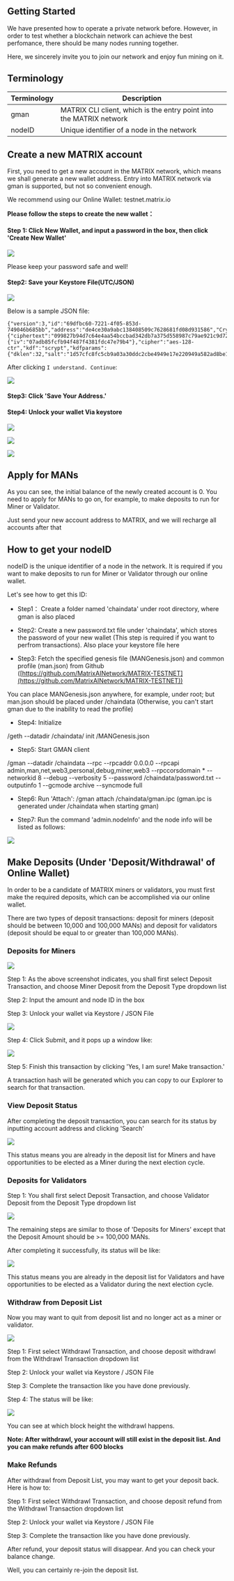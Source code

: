## Getting Started

We have presented how to operate a private network before. However, in order to test whether a blockchain network can achieve the best perfomance, there should be many nodes running together. 

Here, we sincerely invite you to join our network and enjoy fun mining on it.


## Terminology

| Terminology 	| Description                                                         	|
|-------------	|---------------------------------------------------------------------	|
| gman        	| MATRIX CLI client, which is the entry point into the MATRIX network 	|
| nodeID      	| Unique identifier of a node in the network                          	|


## Create a new MATRIX account

First, you need to get a new account in the MATRIX network, which means we shall generate a new wallet address. Entry into MATRIX network via gman is supported, but not so convenient enough. 

We recommend using our Online Wallet: testnet.matrix.io


**Please follow the steps to create the new wallet：**

#### Step 1: Click New Wallet, and input a password in the box, then click 'Create New Wallet'

![](https://i.imgur.com/DiZEJoM.png)

Please keep your password safe and well!

#### Step2: Save your Keystore File(UTC/JSON)

![](https://i.imgur.com/yOyrJkS.png)

Below is a sample JSON file:

    {"version":3,"id":"69dfbc60-7221-4f05-853d-749046b685bb","address":"de4ce30a9abc138408509c7628681fd08d931586","Crypto":{"ciphertext":"099827b94d7c64e4aa54bccbad342db7a375d558987c79ae921c9d7223b44bdc","cipherparams":{"iv":"07adb85fcfb94f487f4381fdc47e79b4"},"cipher":"aes-128-ctr","kdf":"scrypt","kdfparams":{"dklen":32,"salt":"1d57cfc8fc5cb9a03a30ddc2cbe4949e17e220949a582ad8be10b41c02be9021","n":8192,"r":8,"p":1},"mac":"c85427a2d62b10d24647e06d2cda99c5576828d655a3d4382c49fa478fafebbb"}}

After clicking `I understand. Continue`:

![](https://i.imgur.com/5KpxHyD.png)


#### Step3: Click 'Save Your Address.'

#### Step4: Unlock your wallet Via keystore

![](https://i.imgur.com/oGJ4L3s.png)

![](https://i.imgur.com/qrl2qHk.png)

![](https://i.imgur.com/q4Tf1d1.png)



## Apply for MANs


As you can see, the initial balance of the newly created account is 0. You need to apply for MANs to go on, for example, to make deposits to run for Miner or Validator.


Just send your new account address to MATRIX, and we will recharge all accounts after that


## How to get your nodeID

nodeID is the unique identifier of a node in the network. It is required if you want to make deposits to run for Miner or Validator through our online wallet.

Let's see how to get this ID:

- Step1： Create a folder named 'chaindata' under root directory, where gman is also placed

- Step2: Create a new password.txt file under 'chaindata', which stores the password of your new wallet (This step is required if you want to perfrom transactions). Also place your keystore file here

- Step3: Fetch the specified genesis file (MANGenesis.json) and common profile (man.json) from Github ([https://github.com/MatrixAINetwork/MATRIX-TESTNET](https://github.com/MatrixAINetwork/MATRIX-TESTNET))

You can place MANGenesis.json anywhere, for example, under root; but man.json should be placed under /chaindata (Otherwise, you can't start gman due to the inability to read the profile)

- Step4: Initialize

/geth --datadir /chaindata/ init /MANGenesis.json

- Step5: Start GMAN client

/gman --datadir /chaindata --rpc --rpcaddr 0.0.0.0 --rpcapi admin,man,net,web3,personal,debug,miner,web3 --rpccorsdomain * --networkid 8 --debug --verbosity 5 --password /chaindata/password.txt --outputinfo 1 --gcmode archive --syncmode full 

- Step6: Run 'Attach': /gman attach /chaindata/gman.ipc (gman.ipc is generated under /chaindata when starting gman)

- Step7: Run the command 'admin.nodeInfo' and the node info will be listed as follows:

![](https://i.imgur.com/H00ERng.png)

## Make Deposits (Under 'Deposit/Withdrawal' of Online Wallet)


In order to be a candidate of MATRIX miners or validators, you must first make the required deposits, which can be accomplished via our online wallet.


There are two types of deposit transactions: deposit for miners (deposit should be between 10,000 and 100,000 MANs) and deposit for validators (deposit should be equal to or greater than 100,000 MANs).


### Deposits for Miners

![](https://i.imgur.com/8SemCkc.png)

Step 1: As the above screenshot indicates, you shall first select Deposit Transaction, and choose Miner Deposit from the Deposit Type dropdown list

Step 2: Input the amount and node ID in the box

Step 3: Unlock your wallet via Keystore / JSON File

![](https://i.imgur.com/A3thcHP.png)

Step 4: Click Submit, and it pops up a window like:

![](https://i.imgur.com/SUOtyV2.png)

Step 5: Finish this transaction by clicking 'Yes, I am sure! Make transaction.'

A transaction hash will be generated which you can copy to our Explorer to search for that transaction.


### View Deposit Status


After completing the deposit transaction, you can search for its status by inputting account address and clicking 'Search'


![](https://i.imgur.com/KnYfwRk.png)


This status means you are already in the deposit list for Miners and have opportunities to be elected as a Miner during the next election cycle.



### Deposits for Validators

Step 1: You shall first select Deposit Transaction, and choose Validator Deposit from the Deposit Type dropdown list

![](https://i.imgur.com/GDeUumy.png)


The remaining steps are similar to those of 'Deposits for Miners' except that the Deposit Amount should be >= 100,000 MANs.



After completing it successfully, its status will be like:

![](https://i.imgur.com/Q3gZ7d6.png)


This status means you are already in the deposit list for Validators and have opportunities to be elected as a Validator during the next election cycle.


### Withdraw from Deposit List

Now you may want to quit from deposit list and no longer act as a miner or validator. 

![](https://i.imgur.com/yR3ZtoD.png)


Step 1: First select Withdrawl Transaction, and choose deposit withdrawl from the Withdrawl Transaction dropdown list

Step 2: Unlock your wallet via Keystore / JSON File

Step 3: Complete the transaction like you have done previously.

Step 4: The status will be like: 

![](https://i.imgur.com/iEbCvBq.png)

You can see at which block height the withdrawl happens.

**Note: After withdrawl, your account will still exist in the deposit list. And you can make refunds after 600 blocks**


### Make Refunds

After withdrawl from Deposit List, you may want to get your deposit back. Here is how to:

Step 1: First select Withdrawl Transaction, and choose deposit refund from the Withdrawl Transaction dropdown list

Step 2: Unlock your wallet via Keystore / JSON File

Step 3: Complete the transaction like you have done previously.

After refund, your deposit status will disappear. And you can check your balance change.

Well, you can certainly re-join the deposit list.